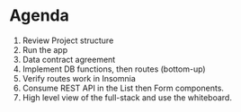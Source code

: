 # Agenda
1. Review Project structure
1. Run the app
1. Data contract agreement
1. Implement DB functions, then routes (bottom-up)
1. Verify routes work in Insomnia
1. Consume REST API in the List then Form components.
1. High level view of the full-stack and use the whiteboard.